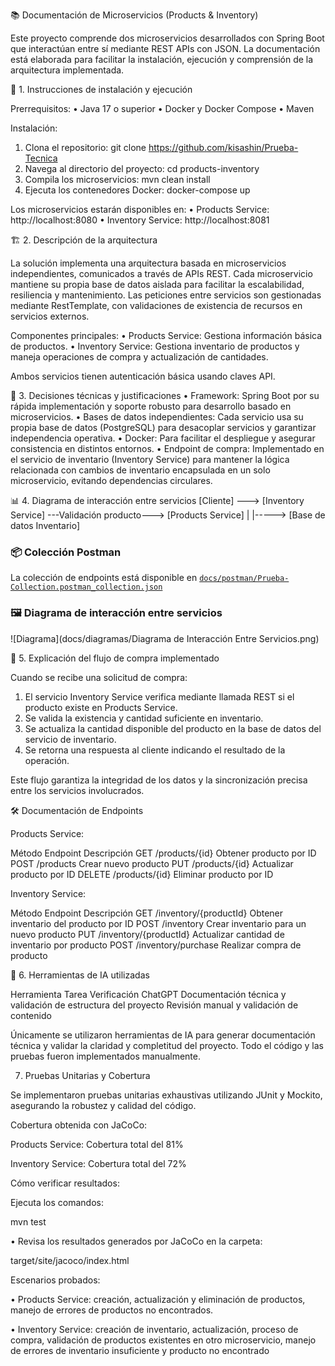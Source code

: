 📚 Documentación de Microservicios (Products & Inventory)

Este proyecto comprende dos microservicios desarrollados con Spring Boot que interactúan entre sí mediante REST APIs con JSON. La documentación está elaborada para facilitar la instalación, ejecución y comprensión de la arquitectura implementada.

🚀 1. Instrucciones de instalación y ejecución

Prerrequisitos:
•	Java 17 o superior
•	Docker y Docker Compose
•	Maven

Instalación:
1.	Clona el repositorio:
git clone https://github.com/kisashin/Prueba-Tecnica
2.	Navega al directorio del proyecto:
cd products-inventory
3.	Compila los microservicios:
mvn clean install
4.	Ejecuta los contenedores Docker:
docker-compose up

Los microservicios estarán disponibles en:
•	Products Service: http://localhost:8080
•	Inventory Service: http://localhost:8081

🏗️ 2. Descripción de la arquitectura

La solución implementa una arquitectura basada en microservicios independientes, comunicados a través de APIs REST. Cada microservicio mantiene su propia base de datos aislada para facilitar la escalabilidad, resiliencia y mantenimiento. Las peticiones entre servicios son gestionadas mediante RestTemplate, con validaciones de existencia de recursos en servicios externos.

Componentes principales:
•	Products Service: Gestiona información básica de productos.
•	Inventory Service: Gestiona inventario de productos y maneja operaciones de compra y actualización de cantidades.

Ambos servicios tienen autenticación básica usando claves API.

📐 3. Decisiones técnicas y justificaciones
•	Framework: Spring Boot por su rápida implementación y soporte robusto para desarrollo basado en microservicios.
•	Bases de datos independientes: Cada servicio usa su propia base de datos (PostgreSQL) para desacoplar servicios y garantizar independencia operativa.
•	Docker: Para facilitar el despliegue y asegurar consistencia en distintos entornos.
•	Endpoint de compra: Implementado en el servicio de inventario (Inventory Service) para mantener la lógica relacionada con cambios de inventario encapsulada en un solo microservicio, evitando dependencias circulares.

📊 4. Diagrama de interacción entre servicios
[Cliente] ---> [Inventory Service] ---Validación producto---> [Products Service]
                 |
                 |-----> [Base de datos Inventario]

### 📦 Colección Postman

La colección de endpoints está disponible en [`docs/postman/Prueba-Collection.postman_collection.json`](docs/postman/Prueba-Collection.postman_collection.json)

### 🖼️ Diagrama de interacción entre servicios

![Diagrama](docs/diagramas/Diagrama de Interacción Entre Servicios.png)


🔄 5. Explicación del flujo de compra implementado

Cuando se recibe una solicitud de compra:
1.	El servicio Inventory Service verifica mediante llamada REST si el producto existe en Products Service.
2.	Se valida la existencia y cantidad suficiente en inventario.
3.	Se actualiza la cantidad disponible del producto en la base de datos del servicio de inventario.
4.	Se retorna una respuesta al cliente indicando el resultado de la operación.

Este flujo garantiza la integridad de los datos y la sincronización precisa entre los servicios involucrados.

🛠️ Documentación de Endpoints

Products Service:

Método	    Endpoint	        Descripción
GET	        /products/{id}	    Obtener producto por ID
POST	    /products	        Crear nuevo producto
PUT	        /products/{id}	    Actualizar producto por ID
DELETE	    /products/{id}	    Eliminar producto por ID

Inventory Service:

Método	     Endpoint	                Descripción
GET	         /inventory/{productId}	    Obtener inventario del producto por ID
POST	     /inventory	                Crear inventario para un nuevo producto
PUT	         /inventory/{productId}	    Actualizar cantidad de inventario por producto
POST	     /inventory/purchase	    Realizar compra de producto

🧠 6. Herramientas de IA utilizadas

Herramienta         	Tarea	                                                            Verificación
ChatGPT	                Documentación técnica y validación de estructura del proyecto	    Revisión manual y validación de contenido

Únicamente se utilizaron herramientas de IA para generar documentación técnica y validar la claridad y completitud del proyecto. Todo el código y las pruebas fueron implementados manualmente.

7. Pruebas Unitarias y Cobertura

Se implementaron pruebas unitarias exhaustivas utilizando JUnit y Mockito, asegurando la robustez y calidad del código.

Cobertura obtenida con JaCoCo:

Products Service: Cobertura total del 81%

Inventory Service: Cobertura total del 72%

Cómo verificar resultados:

Ejecuta los comandos:

mvn test

• Revisa los resultados generados por JaCoCo en la carpeta:

target/site/jacoco/index.html

Escenarios probados:

• Products Service: creación, actualización y eliminación de productos, manejo de errores de productos no encontrados.

• Inventory Service: creación de inventario, actualización, proceso de compra, validación de productos existentes en otro microservicio, manejo de errores de inventario insuficiente y producto no encontrado

